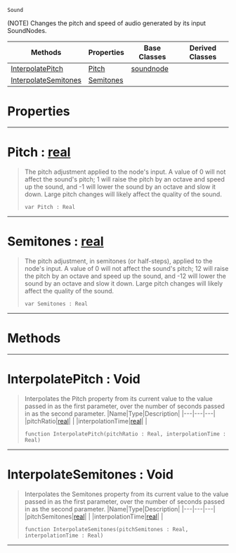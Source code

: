  `Sound`

(NOTE) Changes the pitch and speed of audio generated by its input SoundNodes.

|Methods|Properties|Base Classes|Derived Classes|
|---|---|---|---|
|[ InterpolatePitch](https://github.com/zeroengineteam/ZeroDocs/blob/master/code_reference/class_reference/pitchnode.markdown#interpolatepitch-void)|[ Pitch](https://github.com/zeroengineteam/ZeroDocs/blob/master/code_reference/class_reference/pitchnode.markdown#pitch-zero-engine-docume)|[soundnode](https://github.com/zeroengineteam/ZeroDocs/blob/master/code_reference/class_reference/soundnode.markdown)| |
|[ InterpolateSemitones](https://github.com/zeroengineteam/ZeroDocs/blob/master/code_reference/class_reference/pitchnode.markdown#interpolatesemitones-voi)|[ Semitones](https://github.com/zeroengineteam/ZeroDocs/blob/master/code_reference/class_reference/pitchnode.markdown#semitones-zero-engine-do)| | |


 #  Properties


---  
 #  Pitch : [real](https://github.com/zeroengineteam/ZeroDocs/blob/master/code_reference/nada_base_types/real.markdown)

> The pitch adjustment applied to the node's input. A value of 0 will not affect the sound's pitch; 1 will raise the pitch by an octave and speed up the sound, and -1 will lower the sound by an octave and slow it down. Large pitch changes will likely affect the quality of the sound.
> ``` lang=cpp, name=Nada
> var Pitch : Real


---  
 #  Semitones : [real](https://github.com/zeroengineteam/ZeroDocs/blob/master/code_reference/nada_base_types/real.markdown)

> The pitch adjustment, in semitones (or half-steps), applied to the node's input. A value of 0 will not affect the sound's pitch; 12 will raise the pitch by an octave and speed up the sound, and -12 will lower the sound by an octave and slow it down. Large pitch changes will likely affect the quality of the sound.
> ``` lang=cpp, name=Nada
> var Semitones : Real


---  
 #  Methods


---  
 #  InterpolatePitch : Void

> Interpolates the Pitch property from its current value to the value passed in as the first parameter, over the number of seconds passed in as the second parameter.
> |Name|Type|Description|
> |---|---|---|
> |pitchRatio|[real](https://github.com/zeroengineteam/ZeroDocs/blob/master/code_reference/nada_base_types/real.markdown)| |
> |interpolationTime|[real](https://github.com/zeroengineteam/ZeroDocs/blob/master/code_reference/nada_base_types/real.markdown)| |
> ``` lang=cpp, name=Nada
> function InterpolatePitch(pitchRatio : Real, interpolationTime : Real)
> ``` 


---  
 #  InterpolateSemitones : Void

> Interpolates the Semitones property from its current value to the value passed in as the first parameter, over the number of seconds passed in as the second parameter.
> |Name|Type|Description|
> |---|---|---|
> |pitchSemitones|[real](https://github.com/zeroengineteam/ZeroDocs/blob/master/code_reference/nada_base_types/real.markdown)| |
> |interpolationTime|[real](https://github.com/zeroengineteam/ZeroDocs/blob/master/code_reference/nada_base_types/real.markdown)| |
> ``` lang=cpp, name=Nada
> function InterpolateSemitones(pitchSemitones : Real, interpolationTime : Real)
> ``` 


---  
 

 